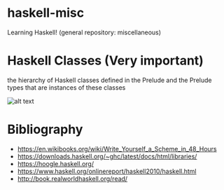 # haskell-misc
Learning Haskell! (general repository: miscellaneous)

# Haskell Classes (Very important)
the hierarchy of Haskell classes defined in the Prelude and the Prelude types that are instances of these classes

![alt text](https://www.haskell.org/onlinereport/haskell2010/haskell2x.png)

# Bibliography

* https://en.wikibooks.org/wiki/Write_Yourself_a_Scheme_in_48_Hours
* https://downloads.haskell.org/~ghc/latest/docs/html/libraries/
* https://hoogle.haskell.org/
* https://www.haskell.org/onlinereport/haskell2010/haskell.html
* http://book.realworldhaskell.org/read/

